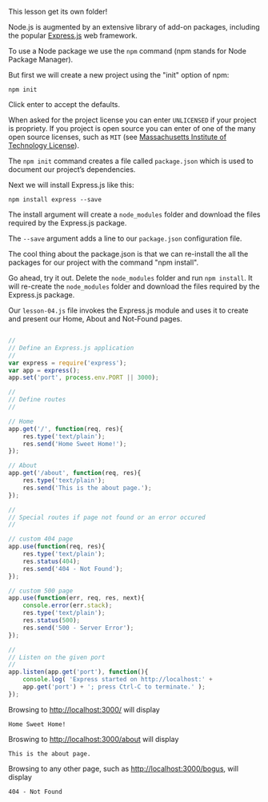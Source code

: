 This lesson get its own folder! 

Node.js is augmented by an extensive library of add-on packages, including the popular [Express.js](https://expressjs.com/) web framework.

To use a Node package we use the `npm` command (npm stands for Node Package Manager).

But first we will create a new project using the "init" option of npm:

```shell
npm init
````

Click enter to accept the defaults.

When asked for the project license you can enter `UNLICENSED` if your project is propriety. If you project is open source you can enter of one of the many open source licenses, such as `MIT` (see [Massachusetts Institute of Technology License](https://en.wikipedia.org/wiki/MIT_License)).

The `npm init` command creates a file called `package.json` which is used to document our project’s dependencies.

Next we will install Express.js like this:

```shell
npm install express --save
````

The install argument will create a `node_modules` folder and download the files required by the Express.js package.

The `--save` argument adds a line to our `package.json` configuration file.

The cool thing about the package.json is that we can re-install the all the packages for our project with the command "npm install".

Go ahead, try it out. Delete the `node_modules` folder and run `npm install`. It will re-create the `node_modules` folder and download the files required by the Express.js package.

Our `lesson-04.js` file invokes the Express.js module and uses it to create and present our Home, About and Not-Found pages.

```javascript

//
// Define an Express.js application
//
var express = require('express');
var app = express();
app.set('port', process.env.PORT || 3000);

//
// Define routes
//

// Home
app.get('/', function(req, res){
	res.type('text/plain');
	res.send('Home Sweet Home!');
});

// About
app.get('/about', function(req, res){
	res.type('text/plain');
	res.send('This is the about page.');
});

//
// Special routes if page not found or an error occured
//

// custom 404 page
app.use(function(req, res){
	res.type('text/plain');
	res.status(404);
	res.send('404 - Not Found');
});

// custom 500 page
app.use(function(err, req, res, next){
	console.error(err.stack);
	res.type('text/plain');
	res.status(500);
	res.send('500 - Server Error');
});

//
// Listen on the given port
//
app.listen(app.get('port'), function(){
	console.log( 'Express started on http://localhost:' +
	app.get('port') + '; press Ctrl-C to terminate.' );
});

```

Browsing to [http://localhost:3000/](http://localhost:3000/) will display 

	Home Sweet Home!

Broswing to [http://localhost:3000/about](http://localhost:3000/about) will display 

	This is the about page.

Browsing to any other page, such as [http://localhost:3000/bogus](http://localhost:3000/bogus), will display 

	404 - Not Found
